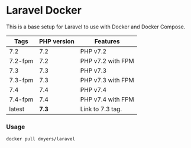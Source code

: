 # Laravel Docker

This is a base setup for Laravel to use with Docker and Docker Compose.

| Tags | PHP version | Features |
| - | - | - |
| 7.2 | 7.2 | PHP v7.2 |
| 7.2-fpm | 7.2 | PHP v7.2 with FPM |
| 7.3 | 7.3 | PHP v7.3 |
| 7.3-fpm | 7.3 | PHP v7.3 with FPM |
| 7.4 | 7.4 | PHP v7.4 |
| 7.4-fpm | 7.4 | PHP v7.4 with FPM |
| latest | **7.3** | Link to 7.3 tag. |

### Usage

```bash
docker pull dmyers/laravel
```

